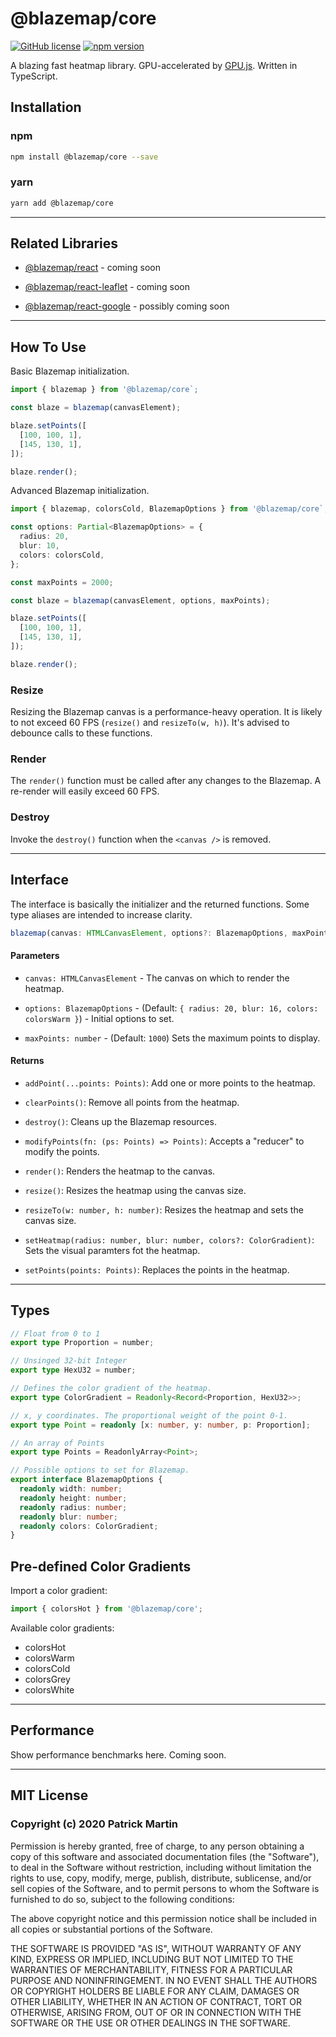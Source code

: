 # @blazemap/core

[![GitHub license](https://img.shields.io/badge/license-MIT-blue.svg)](https://github.com/patrimart/blazemap-core/blob/main/LICENSE)
[![npm version](https://img.shields.io/npm/v/@blazemap/core.svg?style=flat)](https://www.npmjs.com/package/@blazemap/core)

A blazing fast heatmap library. GPU-accelerated by [GPU.js](https://github.com/gpujs/gpu.js/). Written in TypeScript.

## Installation

### npm

```bash
npm install @blazemap/core --save
```

### yarn

```bash
yarn add @blazemap/core
```

---

## Related Libraries

- [@blazemap/react](#) - coming soon

- [@blazemap/react-leaflet](#) - coming soon

- [@blazemap/react-google](#) - possibly coming soon

---

## How To Use

Basic Blazemap initialization.

```ts
import { blazemap } from '@blazemap/core`;

const blaze = blazemap(canvasElement);

blaze.setPoints([
  [100, 100, 1],
  [145, 130, 1],
]);

blaze.render();
```

Advanced Blazemap initialization.

```ts
import { blazemap, colorsCold, BlazemapOptions } from '@blazemap/core`;

const options: Partial<BlazemapOptions> = {
  radius: 20,
  blur: 10,
  colors: colorsCold,
};

const maxPoints = 2000;

const blaze = blazemap(canvasElement, options, maxPoints);

blaze.setPoints([
  [100, 100, 1],
  [145, 130, 1],
]);

blaze.render();
```

### Resize

Resizing the Blazemap canvas is a performance-heavy operation. It is likely to not exceed 60 FPS (`resize()` and `resizeTo(w, h)`). It's advised to debounce calls to these functions.

### Render

The `render()` function must be called after any changes to the Blazemap. A re-render will easily exceed 60 FPS.

### Destroy

Invoke the `destroy()` function when the `<canvas />` is removed.

---

## Interface

The interface is basically the initializer and the returned functions. Some type aliases are intended to increase clarity.

```ts
blazemap(canvas: HTMLCanvasElement, options?: BlazemapOptions, maxPoint?: number)
```

#### Parameters

- `canvas: HTMLCanvasElement` - The canvas on which to render the heatmap.

- `options: BlazemapOptions` - (Default: `{ radius: 20, blur: 16, colors: colorsWarm }`) - Initial options to set.

- `maxPoints: number` - (Default: `1000`) Sets the maximum points to display.

#### Returns

- `addPoint(...points: Points)`: Add one or more points to the heatmap.

- `clearPoints()`: Remove all points from the heatmap.

- `destroy()`: Cleans up the Blazemap resources.

- `modifyPoints(fn: (ps: Points) => Points)`: Accepts a "reducer" to modify the points.

- `render()`: Renders the heatmap to the canvas.

- `resize()`: Resizes the heatmap using the canvas size.

- `resizeTo(w: number, h: number)`: Resizes the heatmap and sets the canvas size.

- `setHeatmap(radius: number, blur: number, colors?: ColorGradient)`: Sets the visual paramters fot the heatmap.

- `setPoints(points: Points)`: Replaces the points in the heatmap.

---

## Types

```ts
// Float from 0 to 1
export type Proportion = number;

// Unsinged 32-bit Integer
export type HexU32 = number;

// Defines the color gradient of the heatmap.
export type ColorGradient = Readonly<Record<Proportion, HexU32>>;

// x, y coordinates. The proportional weight of the point 0-1.
export type Point = readonly [x: number, y: number, p: Proportion];

// An array of Points
export type Points = ReadonlyArray<Point>;

// Possible options to set for Blazemap.
export interface BlazemapOptions {
  readonly width: number;
  readonly height: number;
  readonly radius: number;
  readonly blur: number;
  readonly colors: ColorGradient;
}
```

## Pre-defined Color Gradients

Import a color gradient:

```ts
import { colorsHot } from '@blazemap/core';
```

Available color gradients:

- colorsHot
- colorsWarm
- colorsCold
- colorsGrey
- colorsWhite

---

## Performance

Show performance benchmarks here. Coming soon.

---

## MIT License

### Copyright (c) 2020 Patrick Martin

Permission is hereby granted, free of charge, to any person obtaining a copy
of this software and associated documentation files (the "Software"), to deal
in the Software without restriction, including without limitation the rights
to use, copy, modify, merge, publish, distribute, sublicense, and/or sell
copies of the Software, and to permit persons to whom the Software is
furnished to do so, subject to the following conditions:

The above copyright notice and this permission notice shall be included in all
copies or substantial portions of the Software.

THE SOFTWARE IS PROVIDED "AS IS", WITHOUT WARRANTY OF ANY KIND, EXPRESS OR
IMPLIED, INCLUDING BUT NOT LIMITED TO THE WARRANTIES OF MERCHANTABILITY,
FITNESS FOR A PARTICULAR PURPOSE AND NONINFRINGEMENT. IN NO EVENT SHALL THE
AUTHORS OR COPYRIGHT HOLDERS BE LIABLE FOR ANY CLAIM, DAMAGES OR OTHER
LIABILITY, WHETHER IN AN ACTION OF CONTRACT, TORT OR OTHERWISE, ARISING FROM,
OUT OF OR IN CONNECTION WITH THE SOFTWARE OR THE USE OR OTHER DEALINGS IN THE
SOFTWARE.
